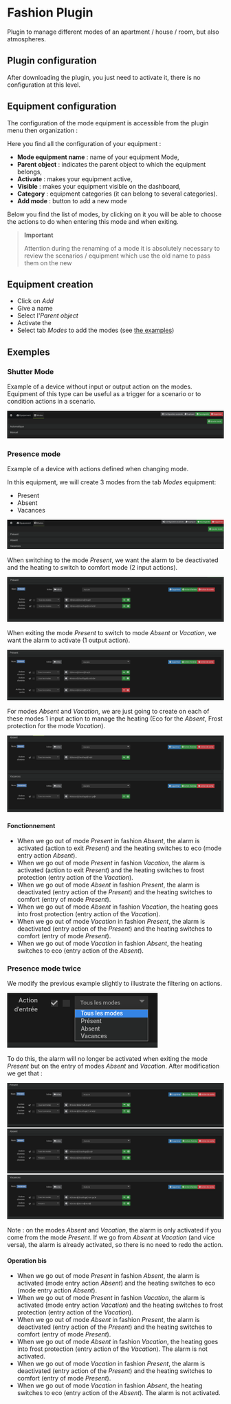 # Fashion Plugin

Plugin to manage different modes of an apartment / house / room, but also atmospheres.

## Plugin configuration

After downloading the plugin, you just need to activate it, there is no configuration at this level.

## Equipment configuration

The configuration of the mode equipment is accessible from the plugin menu then organization :

Here you find all the configuration of your equipment :

- **Mode equipment name** : name of your equipment Mode,
- **Parent object** : indicates the parent object to which the equipment belongs,
- **Activate** : makes your equipment active,
- **Visible** : makes your equipment visible on the dashboard,
- **Category** : equipment categories (it can belong to several categories).
- **Add mode** : button to add a new mode

Below you find the list of modes, by clicking on it you will be able to choose the actions to do when entering this mode and when exiting.

>**Important**
>
>Attention during the renaming of a mode it is absolutely necessary to review the scenarios / equipment which use the old name to pass them on the new

## Equipment creation

- Click on *Add*
- Give a name
- Select l'*Parent object*
- Activate the
- Select tab *Modes* to add the modes (see [the examples](#exemples))

## Exemples

### Shutter Mode

Example of a device without input or output action on the modes. Equipment of this type can be useful as a trigger for a scenario or to condition actions in a scenario.

![Mode volet](../images/mode_volet.png)

### Presence mode

Example of a device with actions defined when changing mode.

In this equipment, we will create 3 modes from the tab *Modes* equipment:

- Present
- Absent
- Vacances

![Mode présence](../images/mode_presence_mode.png)

When switching to the mode *Present*, we want the alarm to be deactivated and the heating to switch to comfort mode (2 input actions).

![Mode présence action entrée](../images/mode_presence_entree.png)

When exiting the mode *Present* to switch to mode *Absent* or *Vacation*, we want the alarm to activate (1 output action).

![Mode présence action sortie](../images/mode_presence_sortie.png)

For modes *Absent* and *Vacation*, we are just going to create on each of these modes 1 input action to manage the heating (Eco for the *Absent*, Frost protection for the mode *Vacation*).

![Mode absent vacances](../images/mode_presence_absent_vacances.png)

#### Fonctionnement

- When we go out of mode *Present* in fashion *Absent*, the alarm is activated (action to exit *Present*) and the heating switches to eco (mode entry action *Absent*).  
- When we go out of mode *Present* in fashion *Vacation*, the alarm is activated (action to exit *Present*) and the heating switches to frost protection (entry action of the *Vacation*).
- When we go out of mode *Absent* in fashion *Present*, the alarm is deactivated (entry action of the *Present*) and the heating switches to comfort (entry of mode *Present*).
- When we go out of mode *Absent* in fashion *Vacation*, the heating goes into frost protection (entry action of the *Vacation*).
- When we go out of mode *Vacation* in fashion *Present*, the alarm is deactivated (entry action of the *Present*) and the heating switches to comfort (entry of mode *Present*).
- When we go out of mode *Vacation* in fashion *Absent*, the heating switches to eco (entry action of the *Absent*).

### Presence mode twice

We modify the previous example slightly to illustrate the filtering on actions.

![Filtre](../images/mode_presence_filtre.png)

To do this, the alarm will no longer be activated when exiting the mode *Present* but on the entry of modes *Absent* and *Vacation*. After modification we get that :

![Present](../images/mode_presence_bis_present.png)
![Absent](../images/mode_presence_bis_absent.png)
![Vacation](../images/mode_presence_bis_vacances.png)

Note : on the modes *Absent* and *Vacation*, the alarm is only activated if you come from the mode *Present*. If we go from *Absent* at *Vacation* (and vice versa), the alarm is already activated, so there is no need to redo the action.

#### Operation bis

- When we go out of mode *Present* in fashion *Absent*, the alarm is activated (mode entry action *Absent*) and the heating switches to eco (mode entry action *Absent*).  
- When we go out of mode *Present* in fashion *Vacation*, the alarm is activated (mode entry action *Vacation*) and the heating switches to frost protection (entry action of the *Vacation*).
- When we go out of mode *Absent* in fashion *Present*, the alarm is deactivated (entry action of the *Present*) and the heating switches to comfort (entry of mode *Present*).
- When we go out of mode *Absent* in fashion *Vacation*, the heating goes into frost protection (entry action of the *Vacation*). The alarm is not activated.
- When we go out of mode *Vacation* in fashion *Present*, the alarm is deactivated (entry action of the *Present*) and the heating switches to comfort (entry of mode *Present*).
- When we go out of mode *Vacation* in fashion *Absent*, the heating switches to eco (entry action of the *Absent*).  The alarm is not activated.
